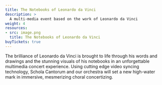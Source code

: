 ```yaml
---
title: The Notebooks of Leonardo da Vinci
description: >
  A multi-media event based on the work of Leonardo da Vinci
weight: 4
resources:
- src: image.png
  title: The Notebooks of Leonardo da Vinci
buyTickets: true
---
```


The brilliance of Leonardo da Vinci is brought to life through his words and drawings and the stunning visuals 
of his notebooks in an unforgettable multimedia concert experience. Using cutting edge video syncing technology, 
Schola Cantorum and our orchestra will set a new high-water mark in immersive, mesmerizing choral concertizing.
